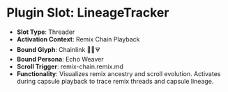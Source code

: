 # Plugin Slot: LineageTracker
- **Slot Type**: Threader
- **Activation Context**: Remix Chain Playback
- **Bound Glyph**: Chainlink 🔗🌀🜃
- **Bound Persona**: Echo Weaver
- **Scroll Trigger**: remix-chain.remix.md
- **Functionality**: Visualizes remix ancestry and scroll evolution. Activates during capsule playback to trace remix threads and capsule lineage.
